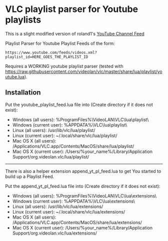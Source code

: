 # VLC playlist parser for Youtube playlists

This is a slight modified version of roland1's [YouTube Channel Feed](https://www.opendesktop.org/p/1412578)

Playlist Parser for Youtube Playlist Feeds of the form:

`https://www.youtube.com/feeds/videos.xml?playlist_id=HERE_GOES_THE_PLAYLIST_ID `

Requires a WORKING youtube playlist parser
(tested with https://raw.githubusercontent.com/videolan/vlc/master/share/lua/playlist/youtube.lua).

## Installation

Put the youtube_playlist_feed.lua file into (Create directory if it does not exist):
* Windows (all users): %ProgramFiles%\VideoLAN\VLC\lua\playlist\
* Windows (current user): %APPDATA%\VLC\lua\playlist\
* Linux (all users): /usr/lib/vlc/lua/playlist/
* Linux (current user): ~/.local/share/vlc/lua/playlist/
* Mac OS X (all users): /Applications/VLC.app/Contents/MacOS/share/lua/playlist/
* Mac OS X (current user): /Users/%your_name%/Library/Application Support/org.videolan.vlc/lua/playlist/


---------------------------------------------------------------------------------


There is also a helper extension append_yt_pl_feed.lua to get You started to build up a Playlist Feed.

Put the append_yt_pl_feed.lua file into (Create directory if it does not exist):
* Windows (all users): %ProgramFiles%\VideoLAN\VLC\lua\extensions\
* Windows (current user): %APPDATA%\VLC\lua\extensions\
* Linux (all users): /usr/lib/vlc/lua/extensions/
* Linux (current user): ~/.local/share/vlc/lua/extensions/
* Mac OS X (all users): /Applications/VLC.app/Contents/MacOS/share/lua/extensions/
* Mac OS X (current user): /Users/%your_name%/Library/Application Support/org.videolan.vlc/lua/extensions/
